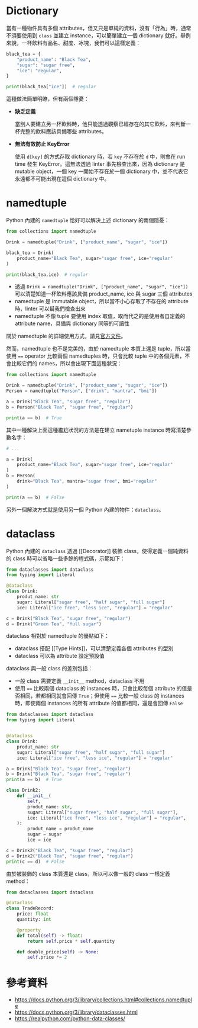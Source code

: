 # Dictionary

當有一種物件具有多個 attributes，但又只是單純的資料，沒有「行為」時，通常不須要使用到 `class` 並建立 instance，可以簡單建立一個 dictionary 就好。舉例來說，一杯飲料有品名、甜度、冰塊，我們可以這樣定義：

```Python
black_tea = {
    "product_name": "Black Tea",
    "sugar": "sugar free",
    "ice": "regular",
}

print(black_tea["ice"])  # regular
```

這種做法簡單明瞭，但有兩個隱憂：

- **缺乏定義**

    當別人要建立另一杯飲料時，他只能透過觀察已經存在的其它飲料，來判斷一杯完整的飲料應該具備哪些 attributes。

- **無法有效防止 KeyError**

    使用 `d[key]` 的方式存取 dictionary 時，若 `key` 不存在於 `d` 中，則會在 run time 發生 KeyError。這無法透過 linter 事先檢查出來，因為 dictionary 是 mutable object，一個 key 一開始不存在於一個 dictionary 中，並不代表它永遠都不可能出現在這個 dictionary 中。

# namedtuple

Python 內建的 `namedtuple` 恰好可以解決上述 dictionary 的兩個隱憂：

```Python
from collections import namedtuple

Drink = namedtuple("Drink", ["product_name", "sugar", "ice"])

black_tea = Drink(
    product_name="Black Tea", sugar="sugar free", ice="regular"
)

print(black_tea.ice)  # regular
```

- 透過 `Drink = namedtuple("Drink", ["product_name", "sugar", "ice"])` 可以清楚知道一杯飲料應該具備 product_name, ice 與 sugar 三個 attributes
- namedtuple 是 immutable object，所以當不小心存取了不存在的 attribute 時，linter 可以幫我們檢查出來
- namedtuple 不像 tuple 要使用 index 取值，取而代之的是使用者自定義的 attribute name，具備與 dictionary 同等的可讀性

關於 namedtuple 的詳細使用方式，請見[官方文件](https://docs.python.org/zh-tw/3/library/collections.html#collections.namedtuple)。

然而，namedtuple 也不是完美的，由於 namedtuple 本質上還是 tuple，所以當使用 `==` operator 比較兩個 namedtuples 時，只會比較 tuple 中的各個元素，不會比較它們的 names，所以會出現下面這種狀況：

```Python
from collections import namedtuple

Drink = namedtuple("Drink", ["product_name", "sugar", "ice"])
Person = namedtuple("Person", ["drink", "mantra", "bmi"])

a = Drink("Black Tea", "sugar free", "regular")
b = Person("Black Tea", "sugar free", "regular")

print(a == b)  # True
```

其中一種解決上面這種尷尬狀況的方法是在建立 nametuple instance 時寫清楚參數名字：

```Python
# ...

a = Drink(
    product_name="Black Tea", sugar="sugar free", ice="regular"
)
b = Person(
    drink="Black Tea", mantra="sugar free", bmi="regular"
)

print(a == b)  # False
```

另外一個解決方式就是使用另一個 Python 內建的物件：`dataclass`。

# dataclass

Python 內建的 `dataclass` 透過 [[Decorator]] 裝飾 class，使得定義一個純資料的 class 時可以省略一些多餘的程式碼，示範如下：

```Python
from dataclasses import dataclass
from typing import Literal

@dataclass
class Drink:
    produt_name: str
    sugar: Literal["sugar free", "half sugar", "full sugar"]
    ice: Literal["ice free", "less ice", "regular"] = "regular"

c = Drink("Black Tea", "sugar free", "regular")
d = Drink("Green Tea", "full sugar")

```

dataclass 相對於 namedtuple 的優點如下：

- dataclass 搭配 [[Type Hints]]，可以清楚定義各個 attributes 的型別
- dataclass 可以為 attribute 設定預設值

dataclass 與一般 class 的差別包括：

- 一般 class 需要定義 `__init__` method，dataclass 不用
- 使用 `==` 比較兩個 dataclass 的 instances 時，只會比較每個 attribute 的值是否相同，若都相同就會回傳 `True`；但使用 `==` 比較一般 class 的 instances 時，即使兩個 instances 的所有 attribute 的值都相同，還是會回傳 `False`

```Python
from dataclasses import dataclass
from typing import Literal


@dataclass
class Drink:
    produt_name: str
    sugar: Literal["sugar free", "half sugar", "full sugar"]
    ice: Literal["ice free", "less ice", "regular"] = "regular"

a = Drink("Black Tea", "sugar free", "regular")
b = Drink("Black Tea", "sugar free", "regular")
print(a == b)  # True

class Drink2:
    def __init__(
        self,
        produt_name: str,
        sugar: Literal["sugar free", "half sugar", "full sugar"],
        ice: Literal["ice free", "less ice", "regular"] = "regular",
    ):
        produt_name = produt_name
        sugar = sugar
        ice = ice

c = Drink2("Black Tea", "sugar free", "regular")
d = Drink2("Black Tea", "sugar free", "regular")
print(c == d)  # False
```

由於被裝飾的 class 本質還是 class，所以可以像一般的 class 一樣定義 method：

```Python
from dataclasses import dataclass

@dataclass
class TradeRecord:
    price: float
    quantity: int

    @property
    def total(self) -> float:
        return self.price * self.quantity

    def double_price(self) -> None:
        self.price *= 2
```

# 參考資料

- <https://docs.python.org/3/library/collections.html#collections.namedtuple>
- <https://docs.python.org/3/library/dataclasses.html>
- <https://realpython.com/python-data-classes/>
